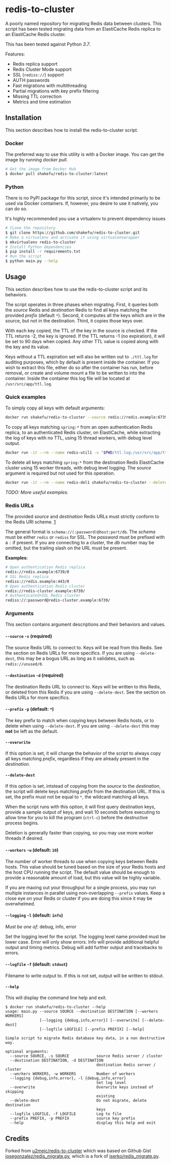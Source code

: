 # redis-to-cluster

A poorly named repository for migrating Redis data between clusters. This
script has been tested migrating data from an ElastiCache Redis replica to an
ElastiCache Redis cluster.

This has been tested against Python *3.7*.

Features:

- Redis replica support
- Redis Cluster Mode support
- SSL (`rediss://`) support
- AUTH passwords
- Fast migrations with multithreading
- Partial migrations with key prefix filtering
- Missing TTL correction
- Metrics and time estimation

## Installation

This section describes how to install the redis-to-cluster script.

### Docker

The preferred way to use this utility is with a Docker image. You can get the
image by running *docker pull*.

```bash
# Get the image from Docker Hub
$ docker pull shakefu/redis-to-cluster:latest
```

### Python

There is no PyPI package for this script, since it's intended primarily to be
used via Docker containers. If, however, you desire to use it natively, you can
do so.

It's highly recommended you use a virtualenv to prevent dependency issues

```bash
# CLone the repository
$ git clone https://github.com/shakefu/redis-to-cluster.git
# Make a virtualenv and activate it using virtualenvwrapper
$ mkvirtualenv redis-to-cluster
# Install Python dependencies
$ pip install -r requirements.txt
# Run the script
$ python main.py --help
```

## Usage

This section describes how to use the redis-to-cluster script and its
behaviors.

The script operates in three phases when migrating. First, it queries both the
*source* Redis and *destination* Redis to find all keys matching the provided
*prefix* (default `*`). Second, it computes all the keys which are in the
source, but not in the destination. Third, it copies those keys over.

With each key copied, the TTL of the key in the source is checked. If the TTL
returns -2, the key is ignored. If the TTL returns -1 (no expiration), it will
be set to 90 days when copied. Any other TTL value is copied along with the key
and its value.

Keys without a TTL expiration set will also be written out to `./ttl.log` for
auditing purposes, which by default is present inside the container. If you
wish to extract this file, either do so after the container has run, before
removal, or create and volume mount a file to be written to into the container.
Inside the container this log file will be located at `/usr/src/app/ttl.log`.

### Quick examples

To simply copy all keys with default arguments:

```bash
docker run shakefu/redis-to-cluster --source redis://redis.example:6739/0 --destination redis://redis-new.example:6739/0
```

To copy all keys matching `spring:*` from an open authentication Redis replica,
to an authenticated Redis cluster, on ElastiCache, while extracting the log of
keys with no TTL, using 15 thread workers, with debug level output.

```bash
docker run -it --rm --name redis-util1 -v "$PWD/ttl.log:/usr/src/app/ttl.log" shakefu/redis-to-cluster --workers 15 --prefix 'spring:*' --logging debug --source redis://redis-example.cache.amazonaws.com:6379/0 --destination rediss://:PASSWORD@redis-cluster-example.cache.amazonaws.com:6379/
```

To delete all keys matching `spring:*` from the destination Redis ElastiCache
cluster using 15 worker threads, with debug level logging. The *source*
argument is required but not used for this operation.

```bash
docker run -it --rm --name redis-del1 shakefu/redis-to-cluster --delete-dest --workers 15 --prefix 'spring:*' --logging debug --source redis://unused/0 --destination rediss://:PASSWORD@redis-cluster-example.cache.amazonaws.com:6379/
```

*TODO: More useful examples.*

### Redis URLs

The provided *source* and *destination* Redis URLs must strictly conform to the
Redis URI scheme. [1](http://www.iana.org/assignments/uri-schemes/prov/redis)

The general format is `schema://(:password)@host:port/db`. The *schema* must be
either `redis` or `rediss` for SSL. The *password* must be prefixed with a `:`
if present. If you are connecting to a cluster, the *db* number may be omitted,
but the trailing slash on the URL must be present.

**Examples**:

```bash
# Open authentication Redis replica
redis://redis.example:6739/0
# SSL Redis replica
rediss://redis.example:443/0
# Open authentication Redis cluster
redis://redis-cluster.example:6739/
# Authenticated+SSL Redis cluster
rediss://:password@redis-cluster.example:6739/
```

### Arguments

This section contains argument descriptions and their behaviors and values.

#### `--source` `-s` (required)

The source Redis URL to connect to. Keys will be read from this Redis. See the
section on Redis URLs for more specifics. If you are using `--delete-dest`,
this may be a bogus URL as long as it validates, such as `redis://unused/0`.

#### `--destination` `-d` (required)

The destination Redis URL to connect to. Keys will be written to this Redis, or
deleted from this Redis if you are using `--delete-dest`. See the section on
Redis URLs for more specifics.

#### `--prefix` `-p` (default: `*`)

The key prefix to match when copying keys between Redis hosts, or to delete
when using `--delete-dest`. If you are using `--delete-dest` this may **not**
be left as the default.

#### `--overwrite`

If this option is set, it will change the behavior of the script to always copy
all keys matching *prefix*, regardless if they are already present in the
*destination*.

#### `--delete-dest`

If this option is set, intstead of copying from the *source* to the
*destination*, the script will delete keys matching *prefix* from the
destination URL. If this is set, the prefix must not be equal to `*`, the
wildcard matching all keys.

When the script runs with this option, it will first query destination keys,
provide a sample output of keys, and wait 10 seconds before executing to allow
time for you to kill the program (`ctrl-c`) before the destructive process
begins.

Deletion is generally faster than copying, so you may use more worker threads
if desired.

#### `--workers` `-w` (default: `10`)

The number of worker threads to use when copying keys between Redis hosts. This
value should be tuned based on the size of your Redis hosts and the host CPU
running the script. The default value should be enough to provide a reasonable
amount of load, but this value will be highly variable.

If you are maxing out your throughput for a single process, you may run
multiple instances in parallel using non-overlapping `--prefix` values. Keep a
close eye on your Redis or cluster if you are doing this since it may be
overwhelmed.

#### `--logging` `-l` (default: `info`)

*Must be one of*: debug, info, error

Set the logging level for the script. The logging level name provided must be
lower case. Error will only show errors. Info will provide additional helpful
output and timing metrics. Debug will add further output and tracebacks to
errors.

#### `--logfile` `-f` (default: `stdout`)

Filename to write output to. If this is not set, output will be written to
stdout.

#### `--help`

This will display the command line help and exit.

```
$ docker run shakefu/redis-to-cluster --help
usage: main.py --source SOURCE --destination DESTINATION [--workers WORKERS]
               [--logging {debug,info,error}] [--overwrite] [--delete-dest]
               [--logfile LOGFILE] [--prefix PREFIX] [--help]

Simple script to migrate Redis database key data, in a non destructive way.

optional arguments:
  --source SOURCE, -s SOURCE            source Redis server / cluster
  --destination DESTINATION, -d DESTINATION
                                        destination Redis server / cluster
  --workers WORKERS, -w WORKERS         Number of workers
  --logging {debug,info,error}, -l {debug,info,error}
                                        Set log level
  --overwrite                           Overwrite keys instead of skipping
                                        existing
  --delete-dest                         Do not migrate, delete destination
                                        keys
  --logfile LOGFILE, -f LOGFILE         Log to file
  --prefix PREFIX, -p PREFIX            source key prefix
  --help                                display this help and exit
```

## Credits

Forked from
[u2mejc/redis-to-cluster](https://github.com/u2mejc/redis-to-cluster) which was
based on Github Gist
[josegonzalez/redis_migrate.py](https://gist.github.com/josegonzalez/6049a72cb163337a18102743061dfcac),
which is a fork of
[iserko/redis_migrate.py](https://gist.github.com/iserko/9258373).
